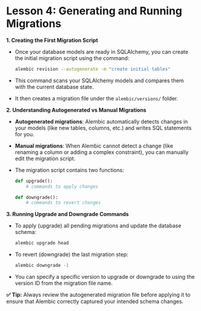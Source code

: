 # **Lesson 4: Generating and Running Migrations**

**1. Creating the First Migration Script**

* Once your database models are ready in SQLAlchemy, you can create the initial migration script using the command:

  ```bash
  alembic revision --autogenerate -m "create initial tables"
  ```
* This command scans your SQLAlchemy models and compares them with the current database state.
* It then creates a migration file under the `alembic/versions/` folder.

**2. Understanding Autogenerated vs Manual Migrations**

* **Autogenerated migrations**:
  Alembic automatically detects changes in your models (like new tables, columns, etc.) and writes SQL statements for you.
* **Manual migrations**:
  When Alembic cannot detect a change (like renaming a column or adding a complex constraint), you can manually edit the migration script.
* The migration script contains two functions:

  ```python
  def upgrade():
      # commands to apply changes

  def downgrade():
      # commands to revert changes
  ```

**3. Running Upgrade and Downgrade Commands**

* To apply (upgrade) all pending migrations and update the database schema:

  ```bash
  alembic upgrade head
  ```
* To revert (downgrade) the last migration step:

  ```bash
  alembic downgrade -1
  ```
* You can specify a specific version to upgrade or downgrade to using the version ID from the migration file name.

**✅ Tip:**
Always review the autogenerated migration file before applying it to ensure that Alembic correctly captured your intended schema changes.

